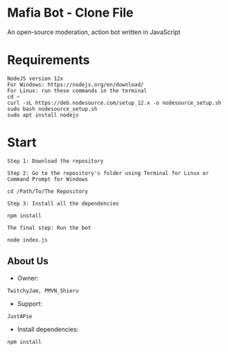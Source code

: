 # Mafia Bot - Clone File

An open-source moderation, action bot written in JavaScript

# Requirements
```
NodeJS version 12x
For Windows: https://nodejs.org/en/download/
For Linux: run these commands in the terminal
cd ~
curl -sL https://deb.nodesource.com/setup_12.x -o nodesource_setup.sh
sudo bash nodesource_setup.sh
sudo apt install nodejs
```

# Start

```
Step 1: Download the repository

Step 2: Go to the repository's folder using Terminal for Linux or Command Prompt for Windows

cd /Path/To/The Repository

Step 3: Install all the dependencies

npm install

The final step: Run the bot

node index.js
```

## About Us


* Owner:
```
TwitchyJam, PMVN_Shieru
```

* Support:
```
JustAPie
```

* Install dependencies:
```sh
npm install
```
